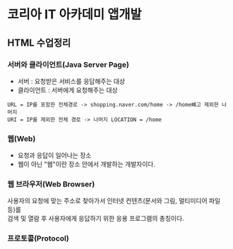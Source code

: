 # **코리아 IT 아카데미 앱개발**
## HTML 수업정리

### 서버와 클라이언트(Java Server Page)
- 서버 : 요청받은 서비스를 응답해주는 대상
- 클라이언트 : 서버에게 요청해주는 대상
```
URL = IP를 포함한 전체경로 -> shopping.naver.com/home -> /home뺴고 제외한 나머지
URI = IP를 제외한 전체 경로 -> 나머지 LOCATION = /home
```

### 웹(Web)
- 요청과 응답이 일어나는 장소 
- 웹이 아닌 "웹"이란 장소 안에서 개발하는 개발자이다.

### 웹 브라우저(Web Browser)
사용자의 요청에 맞는 주소로 찾아가서 인터넷 컨텐츠(문서와 그림, 멀티미디어 파일 등)를 <br>
검색 및 열람 후 사용자에게 응답하기 위한 응용 프로그램의 총칭이다.

### 프로토콜(Protocol)
